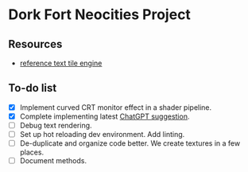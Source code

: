 # Dork Fort Neocities Project

## Resources

- [reference text tile engine](https://github.com/tapio/unicodetiles.js)

## To-do list

- [x] Implement curved CRT monitor effect in a shader pipeline.
- [x] Complete implementing latest [ChatGPT suggestion](https://chatgpt.com/c/687905ec-4e00-8011-96be-bd3f73ca0f51).
- [ ] Debug text rendering.
- [ ] Set up hot reloading dev environment. Add linting.
- [ ] De-duplicate and organize code better. We create textures in a few places.
- [ ] Document methods.